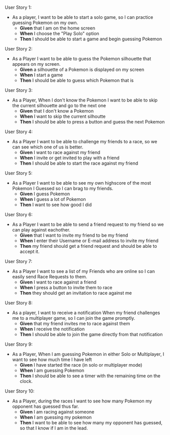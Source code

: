 User Story 1:
  - As a player, I want to be able to start a solo game, so I can practice guessing Pokemon on my own.
    - **Given** that I am on the home screen
    - **When** I choose the "Play Solo" option
    - **Then** I should be able to start a game and begin guessing Pokemon

User Story 2:
  - As a Player I want to be able to guess the Pokemon silhouette that appears on my screen.
    - **Given** a silhouette of a Pokemon is displayed on my screen
    - **When** I start a game
    - **Then** I should be able to guess which Pokemon that is

User Story 3:
  - As a Player, When I don't know the Pokemon I want to be able to skip the current silhouette and go to the next one
    - **Given** that I don't know a Pokemon
    - **When** I want to skip the current silhoutte
    - **Then** I should be able to press a button and guess the next Pokemon

User Story 4:
  - As a Player I want to be able to challenge my friends to a race, so we can see which one of us is better.
    - **Given** I want to race against my friend
    - **When** I invite or get invited to play with a friend
    - **Then** I should be able to start the race against my friend

User Story 5:
  - As a Player I want to be able to see my own highscore of the most Pokemon I Guessed so I can brag to my friends.
    - **Given** I guess Pokemon
    - **When** I guess a lot of Pokemon
    - **Then** I want to see how good I did

User Story 6:
  - As a Player I want to be able to send a friend request to my friend so we can play against eachother.
    - **Given** that I want to invite my friend to be my friend
    - **When** I enter their Username or E-mail address to invite my friend
    - **Then** my friend should get a friend request and should be able to accept it.

User Story 7:
  - As a Player I want to see a list of my Friends who are online so I can easily send Race Requests to them.
    - **Given** I want to race against a friend
    - **When** I press a button to invite them to race
    - **Then** they should get an invitation to race against me

User Story 8: 
  - As a player, I want to receive a notification When my friend challenges me to a multiplayer game, so I can join the game promptly.
    - **Given** that my friend invites me to race against them
    - **When** I receive the notification
    - **Then** I should be able to join the game directly from that notification

User Story 9: 
  - As a Player, When I am guessing Pokemon in either Solo or Multiplayer, I want to see how much time I have left
    - **Given** I have started the race (in solo or multiplayer mode)
    - **When** I am guessing Pokemon
    - **Then** I should be able to see a timer with the remaining time on the clock.

User Story 10:
  - As a Player, during the races I want to see how many Pokemon my opponent has guessed thus far.
    - **Given** I am racing against someone
    - **When** I am guessing my pokemon
    - **Then** I want to be able to see how many my opponent has guessed, so that I know if I am in the lead.
